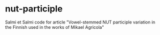 # nut-participle
Salmi et Salmi code for article "Vowel-stemmed NUT participle variation in the Finnish used in the works of Mikael Agricola"
